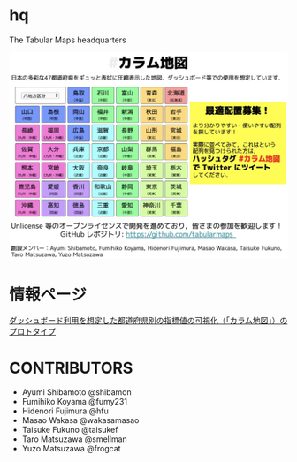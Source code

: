 # hq
The Tabular Maps headquarters

![slide](slide.jpg)

# 情報ページ
[ダッシュボード利用を想定した都道府県別の指標値の可視化（「カラム地図」）のプロトタイプ](https://qiita.com/hfu/items/8d8df2ae5dcf9d9e0f4a)

# CONTRIBUTORS
- Ayumi Shibamoto @shibamon
- Fumihiko Koyama @fumy231
- Hidenori Fujimura @hfu
- Masao Wakasa @wakasamasao
- Taisuke Fukuno @taisukef
- Taro Matsuzawa @smellman
- Yuzo Matsuzawa @frogcat
